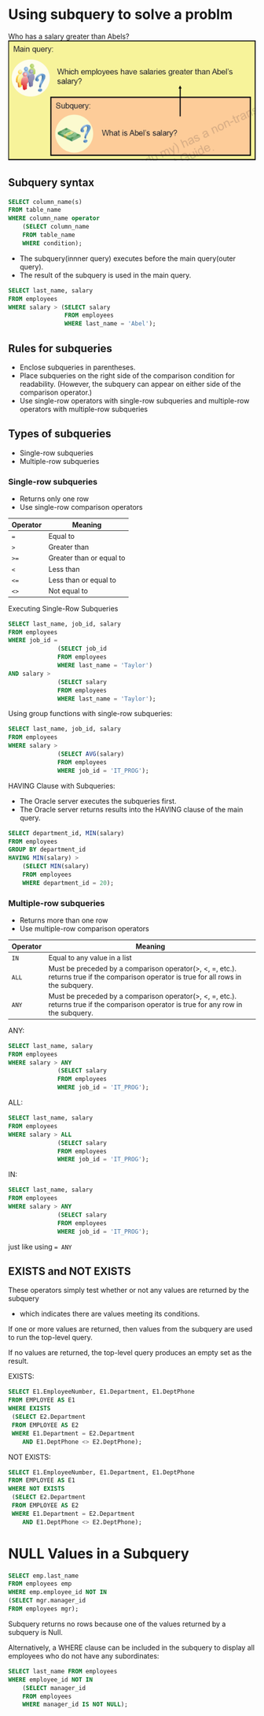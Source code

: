 # Using subquery to solve a problm

Who has a salary greater than Abels?
![e](/imgs/usq1.png)

## Subquery syntax

```sql
SELECT column_name(s)
FROM table_name
WHERE column_name operator
    (SELECT column_name 
    FROM table_name 
    WHERE condition);
```
- The subquery(innner query) executes before the main query(outer query).
- The result of the subquery is used in the main query.

```sql
SELECT last_name, salary
FROM employees
WHERE salary > (SELECT salary
                FROM employees
                WHERE last_name = 'Abel');
```

## Rules for subqueries

- Enclose subqueries in parentheses.
- Place subqueries on the right side of the comparison condition for readability. (However, the subquery can appear on either side of the comparison operator.)
- Use single-row operators with single-row subqueries and multiple-row operators with multiple-row subqueries

## Types of subqueries

- Single-row subqueries
- Multiple-row subqueries

### Single-row subqueries

- Returns only one row
- Use single-row comparison operators

Operator | Meaning
--- | ---
`=`| Equal to
`>`| Greater than
`>=`| Greater than or equal to
`<`| Less than
`<=`| Less than or equal to
`<>`| Not equal to

Executing Single-Row Subqueries

```sql
SELECT last_name, job_id, salary
FROM employees
WHERE job_id =
              (SELECT job_id
              FROM employees
              WHERE last_name = 'Taylor')
AND salary >
              (SELECT salary
              FROM employees
              WHERE last_name = 'Taylor');
```

Using group functions with single-row subqueries:
```sql
SELECT last_name, job_id, salary
FROM employees
WHERE salary >
              (SELECT AVG(salary)
              FROM employees
              WHERE job_id = 'IT_PROG');
```

HAVING Clause with Subqueries:
- The Oracle server executes the subqueries first.
- The Oracle server returns results into the HAVING clause of the main query.

```sql
SELECT department_id, MIN(salary)
FROM employees
GROUP BY department_id
HAVING MIN(salary) >
    (SELECT MIN(salary)
    FROM employees
    WHERE department_id = 20);
```


### Multiple-row subqueries

- Returns more than one row
- Use multiple-row comparison operators

Operator | Meaning
--- | ---
`IN`| Equal to any value in a list
`ALL`| Must be preceded by a comparison operator(>, <, =, etc.). returns true if the comparison operator is true for all rows in the subquery.
`ANY`| Must be preceded by a comparison operator(>, <, =, etc.). returns true if the comparison operator is true for any row in the subquery.

ANY:
```sql
SELECT last_name, salary
FROM employees
WHERE salary > ANY
              (SELECT salary
              FROM employees
              WHERE job_id = 'IT_PROG');
```

ALL:
```sql
SELECT last_name, salary
FROM employees
WHERE salary > ALL
              (SELECT salary
              FROM employees
              WHERE job_id = 'IT_PROG');
```

IN:
```sql
SELECT last_name, salary
FROM employees
WHERE salary > ANY
              (SELECT salary
              FROM employees
              WHERE job_id = 'IT_PROG');
```
just like using `= ANY`

## EXISTS and NOT EXISTS

These operators simply test whether or not any values are returned by the subquery
- which indicates there are values meeting its conditions.

If one or more values are returned, then values from the subquery are used to run the top-level query.

If no values are returned, the top-level query produces an empty set as the result.

EXISTS:
```sql
SELECT E1.EmployeeNumber, E1.Department, E1.DeptPhone
FROM EMPLOYEE AS E1
WHERE EXISTS
 (SELECT E2.Department
 FROM EMPLOYEE AS E2
 WHERE E1.Department = E2.Department
    AND E1.DeptPhone <> E2.DeptPhone);
```

NOT EXISTS:
```sql
SELECT E1.EmployeeNumber, E1.Department, E1.DeptPhone
FROM EMPLOYEE AS E1
WHERE NOT EXISTS
 (SELECT E2.Department
 FROM EMPLOYEE AS E2
 WHERE E1.Department = E2.Department
    AND E1.DeptPhone <> E2.DeptPhone);
```

# NULL Values in a Subquery

```sql
SELECT emp.last_name
FROM employees emp
WHERE emp.employee_id NOT IN
(SELECT mgr.manager_id
FROM employees mgr);
```
Subquery returns no rows because one of the values returned by a subquery is Null.

Alternatively, a WHERE clause can be included in the subquery to display all employees who do not have any subordinates:
```sql
SELECT last_name FROM employees
WHERE employee_id NOT IN
    (SELECT manager_id
    FROM employees
    WHERE manager_id IS NOT NULL);
```


